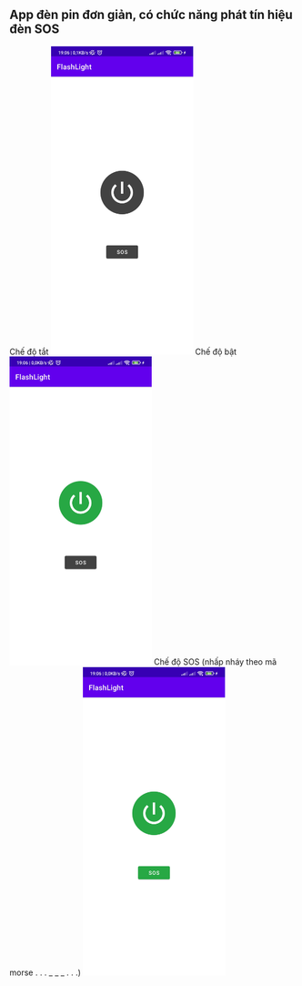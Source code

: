 ## App đèn pin đơn giản, có chức năng phát tín hiệu đèn SOS
Chế độ tắt
<img src="screenshot/sc0.jpg" width="250px">
Chế độ bật
<img src="screenshot/sc1.jpg" width="250px">
Chế độ SOS (nhấp nháy theo mã morse . . . _ _ _ . . .)
<img src="screenshot/sc2.jpg" width="250px">
